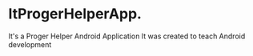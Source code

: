# ItProgerHelperApp.
It's a Proger Helper Android Application
It was created to teach Android development
